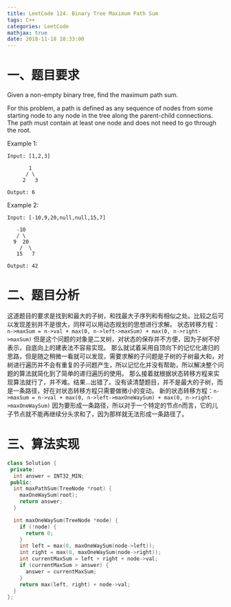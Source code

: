 ```yaml
---
title: LeetCode 124. Binary Tree Maximum Path Sum
tags: C++
categories: LeetCode
mathjax: true
date: 2018-11-18 18:33:00
---
```


# 一、题目要求
Given a non-empty binary tree, find the maximum path sum.

For this problem, a path is defined as any sequence of nodes from some starting node to any node in the tree along the parent-child connections. The path must contain at least one node and does not need to go through the root.

Example 1:
```
Input: [1,2,3]

       1
      / \
     2   3

Output: 6
```
Example 2:
```
Input: [-10,9,20,null,null,15,7]

   -10
   / \
  9  20
    /  \
   15   7

Output: 42
```
<!--more-->

# 二、题目分析
这道题目的要求是找到和最大的子树，和找最大子序列和有相似之处。比较之后可以发现差别并不是很大，同样可以用动态规划的思想进行求解。
状态转移方程：`n->maxSum = n->val + max(0, n->left->maxSum) + max(0, n->right->maxSum)`
但是这个问题的对象是二叉树，对状态的保存并不方便，因为子树不好表示，自底向上的建表法不容易实现。
那么就试着采用自顶向下的记忆化递归的思路，但是随之稍微一看就可以发现，需要求解的子问题是子树的子树最大和，对树进行遍历并不会有重复的子问题产生，所以记忆化并没有帮助，所以解决整个问题的算法就简化到了简单的递归遍历的使用。
那么接着就根据状态转移方程来实现算法就行了，并不难。结果...出错了。没有读清楚题目，并不是最大的子树，而是一条路径，好在对状态转移方程只需要做微小的变动。
新的状态转移方程：`n->maxSum = n->val + max(0, n->left->maxOneWaySum) + max(0, n->right->maxOneWaySum)`
因为要形成一条路径，所以对于一个特定的节点n而言，它的儿子节点就不能再继续分头求和了，因为那样就无法形成一条路径了。

# 三、算法实现
```cpp
class Solution {
 private:
  int answer = INT32_MIN;
 public:
  int maxPathSum(TreeNode *root) {
    maxOneWaySum(root);
    return answer;
  }

  int maxOneWaySum(TreeNode *node) {
    if (!node) {
      return 0;
    }
    int left = max(0, maxOneWaySum(node->left));
    int right = max(0, maxOneWaySum(node->right));
    int currentMaxSum = left + right + node->val;
    if (currentMaxSum > answer) {
      answer = currentMaxSum;
    }
    return max(left, right) + node->val;
  }
};
```